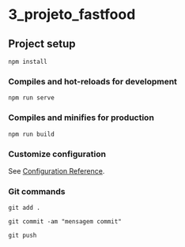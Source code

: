 # 3_projeto_fastfood

## Project setup
```
npm install
```

### Compiles and hot-reloads for development
```
npm run serve
```

### Compiles and minifies for production
```
npm run build
```

### Customize configuration
See [Configuration Reference](https://cli.vuejs.org/config/).

### Git commands

```
git add .
```

```
git commit -am "mensagem commit"
```

```
git push
```
